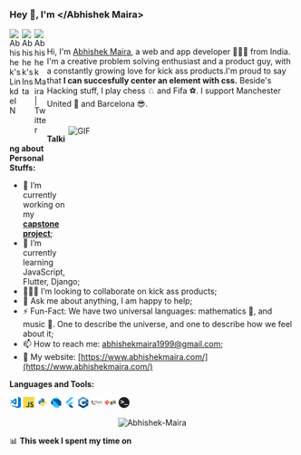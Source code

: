 ### Hey 👋, I'm </Abhishek Maira>

<a href="https://www.linkedin.com/in/abhishek-maira/">
  <img align="left" alt="Abhishek's LinkdeIN" width="22px" src="https://cdn.jsdelivr.net/npm/simple-icons@v3/icons/linkedin.svg" />
</a>
<a href="https://www.instagram.com/abhishek_maira10/">
  <img align="left" alt="Abhishek's Insta" width="22px" src="https://cdn.jsdelivr.net/npm/simple-icons@v3/icons/instagram.svg" />
</a>
<a href="https://twitter.com/MairaAbhishek">
  <img align="left" alt="Abhishek Maira | Twitter" width="22px" src="https://cdn.jsdelivr.net/npm/simple-icons@v3/icons/twitter.svg" />
</a>

<br />

Hi, I'm [Abhishek Maira](https://www.abhishekmaira.com/), a web and app developer 👨🏻‍💻 from India. I'm a creative problem solving enthusiast and a product guy, with a constantly growing love for kick ass products.I'm proud to say that **I can succesfully center an element with css.** Beside's Hacking stuff, I play chess ♘ and Fifa ⚽.
I support Manchester United 👿 and Barcelona 😎.

<br/>

<img align="right" height="250" width="400" alt="GIF" src="https://miro.medium.com/max/1360/1*IRGHmiGsa16stedQvIaZfw.gif" />

**Talking about Personal Stuffs:**

- 🔭 I’m currently working on my [**capstone project**](https://github.com/AbhishekMaira10/deldrone);
- 🌱 I’m currently learning JavaScript, Flutter, Django;
- 👨🏻‍💻 I’m looking to collaborate on kick ass products;
- 💬 Ask me about anything, I am happy to help;
- ⚡️ Fun-Fact: We have two universal languages: mathematics 🧮, and music 🎼. One to describe the universe, and one to describe how we feel about it;
- 📫 How to reach me: [abhishekmaira1999@gmail.com](mailto:abhishekmaira1999@gmail.com);
- 🔗 My website: [https://www.abhishekmaira.com/](https://www.abhishekmaira.com/)

**Languages and Tools:**

<code><img height="20" src="https://raw.githubusercontent.com/github/explore/80688e429a7d4ef2fca1e82350fe8e3517d3494d/topics/visual-studio-code/visual-studio-code.png"></code>
<code><img height="20" src="https://raw.githubusercontent.com/github/explore/80688e429a7d4ef2fca1e82350fe8e3517d3494d/topics/javascript/javascript.png"></code>
<code><img height="20" src="https://raw.githubusercontent.com/github/explore/80688e429a7d4ef2fca1e82350fe8e3517d3494d/topics/python/python.png"></code>
<code><img height="20" src="https://raw.githubusercontent.com/github/explore/80688e429a7d4ef2fca1e82350fe8e3517d3494d/topics/dart/dart.png"></code>
<code><img height="20" src="https://raw.githubusercontent.com/github/explore/80688e429a7d4ef2fca1e82350fe8e3517d3494d/topics/flutter/flutter.png"></code>
<code><img height="20" src="https://raw.githubusercontent.com/github/explore/80688e429a7d4ef2fca1e82350fe8e3517d3494d/topics/cpp/cpp.png"></code>
<code><img height="20" src="https://raw.githubusercontent.com/github/explore/80688e429a7d4ef2fca1e82350fe8e3517d3494d/topics/flask/flask.png"></code>
<code><img height="20" src="https://raw.githubusercontent.com/github/explore/80688e429a7d4ef2fca1e82350fe8e3517d3494d/topics/git/git.png"></code>
<code><img height="20" src="https://raw.githubusercontent.com/github/explore/80688e429a7d4ef2fca1e82350fe8e3517d3494d/topics/terminal/terminal.png"></code>

<p align="center"> <img src="https://github-readme-stats.vercel.app/api?username=AbhishekMaira10&show_icons=true&theme=tokyonight" alt="Abhishek-Maira" /> </p>

📊 **This week I spent my time on**

<!--START_SECTION:waka-->

<!--END_SECTION:waka-->
